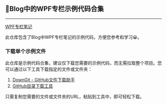 ## 📝Blog中的WPF专栏示例代码合集

---

[WPF专栏笔记](https://www.notion.so/WPF-135a989ebc16807fa91ec657b1aa29aa?pvs=21)

此仓库包含了Blog中WPF专栏笔记的示例代码，方便您参考和学习😀。

### 下载单个示例文件

此仓库是示例代码合集，建议仅下载您需要的示例代码，而无需拉取整个项目。您可以通过以下工具下载指定的文件或文件夹：

1. [DownGit - GitHub文件下载助手](https://minhaskamal.github.io/DownGit/#/home)
2. [GitHub目录下载工具](https://blog.luckly-mjw.cn/tool-show/github-directory-downloader/index.html)

只需复制您需要的文件或文件夹的URL，粘贴到工具中，即可轻松下载。
